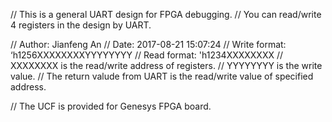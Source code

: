 // This is a general UART design for FPGA debugging.
// You can read/write 4 registers in the design by UART.

// Author: Jianfeng An
// Date: 2017-08-21 15:07:24
// Write format: ‘h1256XXXXXXXXYYYYYYYY 
// Read  format: 'h1234XXXXXXXX
// XXXXXXXX is the read/write address of registers.
// YYYYYYYY is the write value.
// The return valude from UART is the read/write value of specified address.

// The UCF is provided for Genesys FPGA board.

